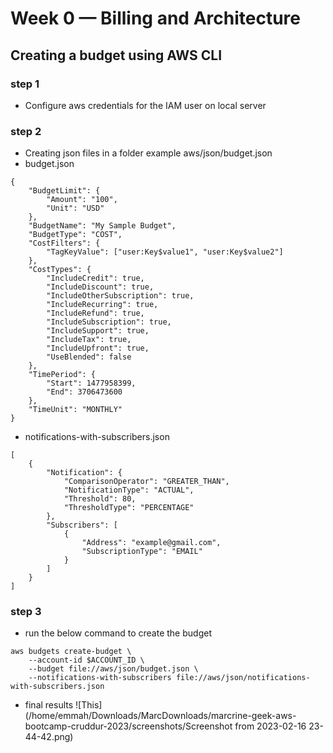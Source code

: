 # Week 0 — Billing and Architecture

## Creating a budget using AWS CLI

### step 1

- Configure aws credentials for the IAM user on local server

### step 2

- Creating json files in a folder example aws/json/budget.json
- budget.json

```
{
	"BudgetLimit": {
		"Amount": "100",
		"Unit": "USD"
	},
	"BudgetName": "My Sample Budget",
	"BudgetType": "COST",
	"CostFilters": {
		"TagKeyValue": ["user:Key$value1", "user:Key$value2"]
	},
	"CostTypes": {
		"IncludeCredit": true,
		"IncludeDiscount": true,
		"IncludeOtherSubscription": true,
		"IncludeRecurring": true,
		"IncludeRefund": true,
		"IncludeSubscription": true,
		"IncludeSupport": true,
		"IncludeTax": true,
		"IncludeUpfront": true,
		"UseBlended": false
	},
	"TimePeriod": {
		"Start": 1477958399,
		"End": 3706473600
	},
	"TimeUnit": "MONTHLY"
}
```

- notifications-with-subscribers.json

```
[
	{
		"Notification": {
			"ComparisonOperator": "GREATER_THAN",
			"NotificationType": "ACTUAL",
			"Threshold": 80,
			"ThresholdType": "PERCENTAGE"
		},
		"Subscribers": [
			{
				"Address": "example@gmail.com",
				"SubscriptionType": "EMAIL"
			}
		]
	}
]
```

### step 3

- run the below command to create the budget

```
aws budgets create-budget \
    --account-id $ACCOUNT_ID \
    --budget file://aws/json/budget.json \
    --notifications-with-subscribers file://aws/json/notifications-with-subscribers.json
```

- final results
  ![This](/home/emmah/Downloads/MarcDownloads/marcrine-geek-aws-bootcamp-cruddur-2023/screenshots/Screenshot from 2023-02-16 23-44-42.png)
